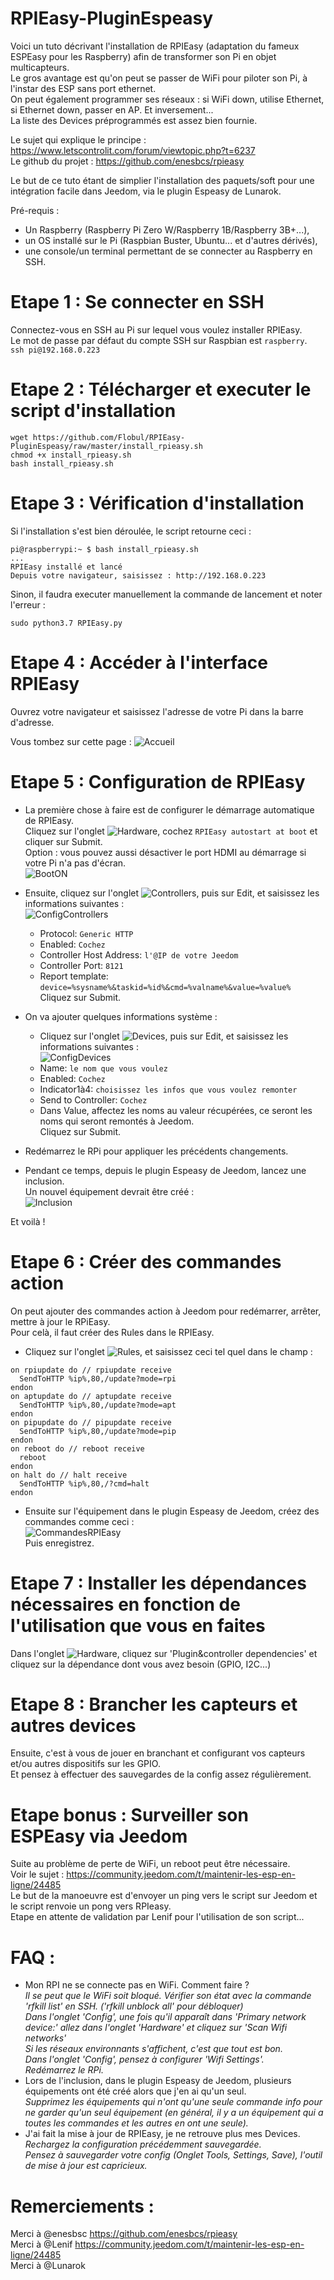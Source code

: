 # RPIEasy-PluginEspeasy

Voici un tuto décrivant l'installation de RPIEasy (adaptation du fameux ESPEasy pour les Raspberry) afin de transformer son Pi en objet multicapteurs.  
Le gros avantage est qu'on peut se passer de WiFi pour piloter son Pi, à l'instar des ESP sans port ethernet.  
On peut également programmer ses réseaux : si WiFi down, utilise Ethernet, si Ethernet down, passer en AP. Et inversement...  
La liste des Devices préprogrammés est assez bien fournie.  


Le sujet qui explique le principe : https://www.letscontrolit.com/forum/viewtopic.php?t=6237  
Le github du projet : https://github.com/enesbcs/rpieasy  


Le but de ce tuto étant de simplier l'installation des paquets/soft pour une intégration facile dans Jeedom, via le plugin Espeasy de Lunarok.  


Pré-requis :
- Un Raspberry (Raspberry Pi Zero W/Raspberry 1B/Raspberry 3B+...),  
- un OS installé sur le Pi (Raspbian Buster, Ubuntu... et d'autres dérivés),  
- une console/un terminal permettant de se connecter au Raspberry en SSH.  

# Etape 1 : Se connecter en SSH  

Connectez-vous en SSH au Pi sur lequel vous voulez installer RPIEasy.  
Le mot de passe par défaut du compte SSH sur Raspbian est `raspberry`.  
`ssh pi@192.168.0.223`

# Etape 2 : Télécharger et executer le script d'installation  

```
wget https://github.com/Flobul/RPIEasy-PluginEspeasy/raw/master/install_rpieasy.sh
chmod +x install_rpieasy.sh
bash install_rpieasy.sh
```

# Etape 3 : Vérification d'installation  

Si l'installation s'est bien déroulée, le script retourne ceci :  
```
pi@raspberrypi:~ $ bash install_rpieasy.sh
...
RPIEasy installé et lancé
Depuis votre navigateur, saisissez : http://192.168.0.223
```

Sinon, il faudra executer manuellement la commande de lancement et noter l'erreur :  
```
sudo python3.7 RPIEasy.py
```

# Etape 4 : Accéder à l'interface RPIEasy

Ouvrez votre navigateur et saisissez l'adresse de votre Pi dans la barre d'adresse.

Vous tombez sur cette page :
![Accueil](/images/Accueil.png)

# Etape 5 : Configuration de RPIEasy

* La première chose à faire est de configurer le démarrage automatique de RPIEasy.  
  Cliquez sur l'onglet ![Hardware](/images/Hardware.png), cochez `RPIEasy autostart at boot` et cliquer sur Submit.  
  Option : vous pouvez aussi désactiver le port HDMI au démarrage si votre Pi n'a pas d'écran.  
  ![BootON](/images/BootON.png)

* Ensuite, cliquez sur l'onglet ![Controllers](/images/Controllers.png), puis sur Edit, et saisissez les informations suivantes :  
  ![ConfigControllers](/images/ConfigControllers.png)  
    * Protocol:	`Generic HTTP`  
    * Enabled: `Cochez`  
    * Controller Host Address: `l'@IP de votre Jeedom`  
    * Controller Port: `8121`  
    * Report template: `device=%sysname%&taskid=%id%&cmd=%valname%&value=%value%`  
  Cliquez sur Submit.

* On va ajouter quelques informations système :  
    * Cliquez sur l'onglet ![Devices](/images/Devices.png), puis sur Edit, et saisissez les informations suivantes :  
    ![ConfigDevices](/images/ConfigDevices.png)  
    * Name: `le nom que vous voulez`  
    * Enabled: `Cochez`  
    * Indicator1à4: `choisissez les infos que vous voulez remonter`  
    * Send to Controller: `Cochez`  
    * Dans Value, affectez les noms au valeur récupérées, ce seront les noms qui seront remontés à Jeedom.  
  Cliquez sur Submit.

* Redémarrez le RPi pour appliquer les précédents changements.  

* Pendant ce temps, depuis le plugin Espeasy de Jeedom, lancez une inclusion.  
  Un nouvel équipement devrait être créé :  
  ![Inclusion](/images/Inclusion.png)  

Et voilà !  

# Etape 6 : Créer des commandes action

On peut ajouter des commandes action à Jeedom pour redémarrer, arrêter, mettre à jour le RPiEasy.  
Pour celà, il faut créer des Rules dans le RPIEasy.  
* Cliquez sur l'onglet ![Rules](/images/Rules.png), et saisissez ceci tel quel dans le champ :  

```
on rpiupdate do // rpiupdate receive
  SendToHTTP %ip%,80,/update?mode=rpi
endon
on aptupdate do // aptupdate receive
  SendToHTTP %ip%,80,/update?mode=apt
endon
on pipupdate do // pipupdate receive
  SendToHTTP %ip%,80,/update?mode=pip
endon
on reboot do // reboot receive
  reboot
endon
on halt do // halt receive
  SendToHTTP %ip%,80,/?cmd=halt
endon
```
* Ensuite sur l'équipement dans le plugin Espeasy de Jeedom, créez des commandes comme ceci :  
![CommandesRPIEasy](/images/CommandesRPIEasy.png)  
Puis enregistrez.  

# Etape 7 : Installer les dépendances nécessaires en fonction de l'utilisation que vous en faites  

Dans l'onglet ![Hardware](/images/Hardware.png), cliquez sur 'Plugin&controller dependencies' et cliquez sur la dépendance dont vous avez besoin (GPIO, I2C...)  

# Etape 8 : Brancher les capteurs et autres devices  

Ensuite, c'est à vous de jouer en branchant et configurant vos capteurs et/ou autres dispositifs sur les GPIO.  
Et pensez à effectuer des sauvegardes de la config assez régulièrement.  

# Etape bonus : Surveiller son ESPEasy via Jeedom  

Suite au problème de perte de WiFi, un reboot peut être nécessaire.  
Voir le sujet : https://community.jeedom.com/t/maintenir-les-esp-en-ligne/24485  
Le but de la manoeuvre est d'envoyer un ping vers le script sur Jeedom et le script renvoie un pong vers RPIeasy.  
Etape en attente de validation par Lenif pour l'utilisation de son script...  

# FAQ :  
- Mon RPI ne se connecte pas en WiFi. Comment faire ?  
  *Il se peut que le WiFi soit bloqué. Vérifier son état avec la commande 'rfkill list' en SSH. ('rfkill unblock all' pour débloquer)*  
  *Dans l'onglet 'Config', une fois qu'il apparaît dans 'Primary network device:' allez dans l'onglet 'Hardware' et cliquez sur 'Scan Wifi networks'*	 
  *Si les réseaux environnants s'affichent, c'est que tout est bon.*  
  *Dans l'onglet 'Config', pensez à configurer 'Wifi Settings'.*  
  *Redémarrez le RPi.*  
- Lors de l'inclusion, dans le plugin Espeasy de Jeedom, plusieurs équipements ont été créé alors que j'en ai qu'un seul.  
  *Supprimez les équipements qui n'ont qu'une seule commande info pour ne garder qu'un seul équipement (en général, il y a un équipement qui a toutes les commandes et les autres en ont une seule).*  
- J'ai fait la mise à jour de RPIEasy, je ne retrouve plus mes Devices.  
  *Rechargez la configuration précédemment sauvegardée.*  
  *Pensez à sauvegarder votre config (Onglet Tools, Settings, Save), l'outil de mise à jour est capricieux.*  
  
# Remerciements :  
Merci à @enesbsc https://github.com/enesbcs/rpieasy  
Merci à @Lenif https://community.jeedom.com/t/maintenir-les-esp-en-ligne/24485  
Merci à @Lunarok  

